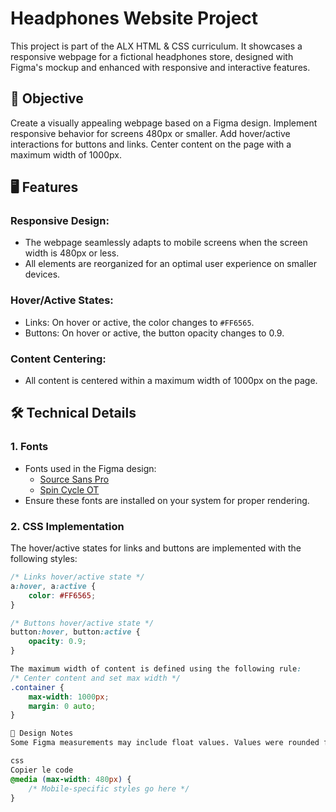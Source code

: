# Headphones Website Project

This project is part of the ALX HTML & CSS curriculum. It showcases a responsive webpage for a fictional headphones store, designed with Figma's mockup and enhanced with responsive and interactive features.

## 🎯 Objective
Create a visually appealing webpage based on a Figma design.
Implement responsive behavior for screens 480px or smaller.
Add hover/active interactions for buttons and links.
Center content on the page with a maximum width of 1000px.

## 🖥️ Features
### Responsive Design:
- The webpage seamlessly adapts to mobile screens when the screen width is 480px or less.
- All elements are reorganized for an optimal user experience on smaller devices.

### Hover/Active States:
- Links: On hover or active, the color changes to `#FF6565`.
- Buttons: On hover or active, the button opacity changes to 0.9.

### Content Centering:
- All content is centered within a maximum width of 1000px on the page.

## 🛠️ Technical Details
### 1. Fonts
- Fonts used in the Figma design:
  - [Source Sans Pro](https://fonts.google.com/specimen/Source+Sans+Pro)
  - [Spin Cycle OT](https://fonts.google.com/specimen/Spin+Cycle+OT)
- Ensure these fonts are installed on your system for proper rendering.

### 2. CSS Implementation
The hover/active states for links and buttons are implemented with the following styles:

```css
/* Links hover/active state */
a:hover, a:active {
    color: #FF6565;
}

/* Buttons hover/active state */
button:hover, button:active {
    opacity: 0.9;
}

The maximum width of content is defined using the following rule:
/* Center content and set max width */
.container {
    max-width: 1000px;
    margin: 0 auto;
}

📐 Design Notes
Some Figma measurements may include float values. Values were rounded for simplicity and consistency. The mobile version of the webpage switches at a screen width of 480px or less using a CSS media query:

css
Copier le code
@media (max-width: 480px) {
    /* Mobile-specific styles go here */
}
